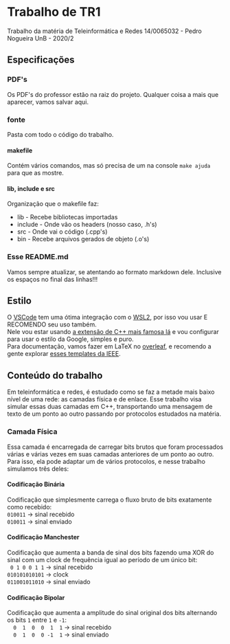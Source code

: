 # Trabalho de TR1

Trabalho da matéria de Teleinformática e Redes
14/0065032 - Pedro Nogueira
UnB - 2020/2

## Especificações

### PDF's

Os PDF's do professor estão na raiz do projeto. Qualquer coisa a mais que aparecer, vamos salvar aqui.

### fonte

Pasta com todo o código do trabalho.

#### makefile

Contém vários comandos, mas só precisa de um na console ```make ajuda``` para que as mostre.

#### lib, include e src

Organização que o makefile faz:

* lib - Recebe bibliotecas importadas
* include - Onde vão os headers (nosso caso, .h's)
* src - Onde vai o código (.cpp's)
* bin - Recebe arquivos gerados de objeto (.o's)

### Esse README.md

Vamos sempre atualizar, se atentando ao formato markdown dele. Inclusive os espaços no final das linhas!!!

## Estilo

O [VSCode](code.visualstudio.com) tem uma ótima integração com o [WSL2](ubuntu.com/wsl), por isso vou usar E RECOMENDO seu uso também.  
Nele vou estar usando [a extensão de C++ mais famosa lá](marketplace.visualstudio.com/items?itemName=ms-vscode.cpptools) e vou configurar para usar o estilo da Google, simples e puro.  
Para documentação, vamos fazer em LaTeX no [overleaf](overleaf.com), e recomendo a gente explorar [esses templates da IEEE](http://www.ieee.org/conferences_events/conferences/publishing/templates.html).

## Conteúdo do trabalho

Em teleinformática e redes, é estudado como se faz a metade mais baixo nível de uma rede: as camadas física e de enlace. Esse trabalho visa simular essas duas camadas em C++, transportando uma mensagem de texto de um ponto ao outro passando por protocolos estudados na matéria.

### Camada Física

Essa camada é encarregada de carregar bits brutos que foram processados várias e várias vezes em suas camadas anteriores de um ponto ao outro. Para isso, ela pode adaptar um de vários protocolos, e nesse trabalho simulamos três deles:

#### Codificação Binária

Codificação que simplesmente carrega o fluxo bruto de bits exatamente como recebido:  
``010011`` -> sinal recebido  
``010011`` -> sinal enviado  

#### Codificação Manchester

Codificação que aumenta a banda de sinal dos bits fazendo uma XOR do sinal com um clock de frequência igual ao período de um único bit:  
``` 0 1 0 0 1 1``` -> sinal recebido  
```010101010101``` -> clock  
```011001011010``` -> sinal enviado  

#### Codificação Bipolar

Codificação que aumenta a amplitude do sinal original dos bits alternando os bits ```1``` entre ```1``` e ```-1```:  
```  0  1  0  0  1  1``` -> sinal recebido  
```  0  1  0  0 -1  1``` -> sinal enviado  
